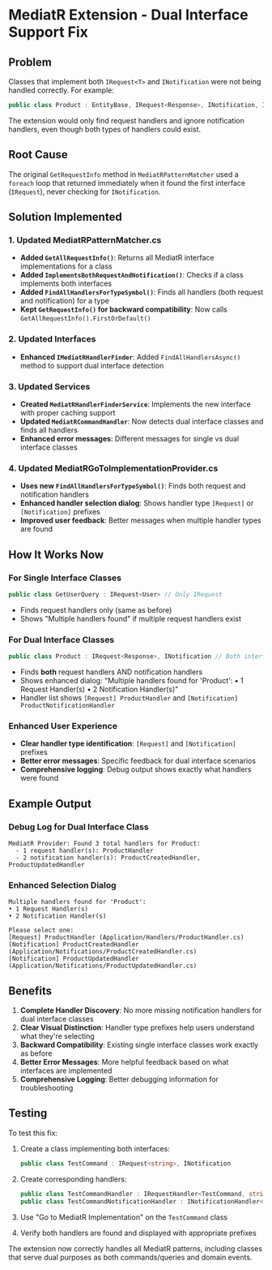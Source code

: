 # MediatR Extension - Dual Interface Support Fix

## Problem
Classes that implement both `IRequest<T>` and `INotification` were not being handled correctly. For example:

```csharp
public class Product : EntityBase, IRequest<Response>, INotification, IValidatable
```

The extension would only find request handlers and ignore notification handlers, even though both types of handlers could exist.

## Root Cause
The original `GetRequestInfo` method in `MediatRPatternMatcher` used a `foreach` loop that returned immediately when it found the first interface (`IRequest`), never checking for `INotification`.

## Solution Implemented

### 1. Updated MediatRPatternMatcher.cs
- **Added `GetAllRequestInfo()`**: Returns all MediatR interface implementations for a class
- **Added `ImplementsBothRequestAndNotification()`**: Checks if a class implements both interfaces  
- **Added `FindAllHandlersForTypeSymbol()`**: Finds all handlers (both request and notification) for a type
- **Kept `GetRequestInfo()` for backward compatibility**: Now calls `GetAllRequestInfo().FirstOrDefault()`

### 2. Updated Interfaces
- **Enhanced `IMediatRHandlerFinder`**: Added `FindAllHandlersAsync()` method to support dual interface detection

### 3. Updated Services
- **Created `MediatRHandlerFinderService`**: Implements the new interface with proper caching support
- **Updated `MediatRCommandHandler`**: Now detects dual interface classes and finds all handlers
- **Enhanced error messages**: Different messages for single vs dual interface classes

### 4. Updated MediatRGoToImplementationProvider.cs
- **Uses new `FindAllHandlersForTypeSymbol()`**: Finds both request and notification handlers
- **Enhanced handler selection dialog**: Shows handler type `[Request]` or `[Notification]` prefixes
- **Improved user feedback**: Better messages when multiple handler types are found

## How It Works Now

### For Single Interface Classes
```csharp
public class GetUserQuery : IRequest<User> // Only IRequest
```
- Finds request handlers only (same as before)
- Shows "Multiple handlers found" if multiple request handlers exist

### For Dual Interface Classes  
```csharp
public class Product : IRequest<Response>, INotification // Both interfaces
```
- Finds **both** request handlers AND notification handlers
- Shows enhanced dialog: "Multiple handlers found for 'Product': • 1 Request Handler(s) • 2 Notification Handler(s)"
- Handler list shows `[Request] ProductHandler` and `[Notification] ProductNotificationHandler`

### Enhanced User Experience
- **Clear handler type identification**: `[Request]` and `[Notification]` prefixes
- **Better error messages**: Specific feedback for dual interface scenarios
- **Comprehensive logging**: Debug output shows exactly what handlers were found

## Example Output

### Debug Log for Dual Interface Class
```
MediatR Provider: Found 3 total handlers for Product:
  - 1 request handler(s): ProductHandler
  - 2 notification handler(s): ProductCreatedHandler, ProductUpdatedHandler
```

### Enhanced Selection Dialog
```
Multiple handlers found for 'Product':
• 1 Request Handler(s)
• 2 Notification Handler(s)

Please select one:
[Request] ProductHandler (Application/Handlers/ProductHandler.cs)
[Notification] ProductCreatedHandler (Application/Notifications/ProductCreatedHandler.cs)  
[Notification] ProductUpdatedHandler (Application/Notifications/ProductUpdatedHandler.cs)
```

## Benefits

1. **Complete Handler Discovery**: No more missing notification handlers for dual interface classes
2. **Clear Visual Distinction**: Handler type prefixes help users understand what they're selecting
3. **Backward Compatibility**: Existing single interface classes work exactly as before
4. **Better Error Messages**: More helpful feedback based on what interfaces are implemented
5. **Comprehensive Logging**: Better debugging information for troubleshooting

## Testing
To test this fix:

1. Create a class implementing both interfaces:
   ```csharp
   public class TestCommand : IRequest<string>, INotification
   ```

2. Create corresponding handlers:
   ```csharp
   public class TestCommandHandler : IRequestHandler<TestCommand, string>
   public class TestCommandNotificationHandler : INotificationHandler<TestCommand>
   ```

3. Use "Go to MediatR Implementation" on the `TestCommand` class
4. Verify both handlers are found and displayed with appropriate prefixes

The extension now correctly handles all MediatR patterns, including classes that serve dual purposes as both commands/queries and domain events. 